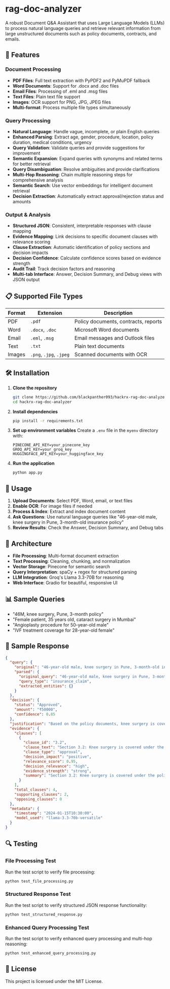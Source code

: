 # rag-doc-analyzer

A robust Document Q&A Assistant that uses Large Language Models (LLMs) to process natural language queries and retrieve relevant information from large unstructured documents such as policy documents, contracts, and emails.

## 🚀 Features

### Document Processing
- **PDF Files**: Full text extraction with PyPDF2 and PyMuPDF fallback
- **Word Documents**: Support for .docx and .doc files
- **Email Files**: Processing of .eml and .msg files
- **Text Files**: Plain text file support
- **Images**: OCR support for PNG, JPG, JPEG files
- **Multi-format**: Process multiple file types simultaneously

### Query Processing
- **Natural Language**: Handle vague, incomplete, or plain English queries
- **Enhanced Parsing**: Extract age, gender, procedure, location, policy duration, medical conditions, urgency
- **Query Validation**: Validate queries and provide suggestions for improvement
- **Semantic Expansion**: Expand queries with synonyms and related terms for better retrieval
- **Query Disambiguation**: Resolve ambiguities and provide clarifications
- **Multi-Hop Reasoning**: Chain multiple reasoning steps for comprehensive analysis
- **Semantic Search**: Use vector embeddings for intelligent document retrieval
- **Decision Extraction**: Automatically extract approval/rejection status and amounts

### Output & Analysis
- **Structured JSON**: Consistent, interpretable responses with clause mapping
- **Evidence Mapping**: Link decisions to specific document clauses with relevance scoring
- **Clause Extraction**: Automatic identification of policy sections and decision impacts
- **Decision Confidence**: Calculate confidence scores based on evidence strength
- **Audit Trail**: Track decision factors and reasoning
- **Multi-tab Interface**: Answer, Decision Summary, and Debug views with JSON output

## 📋 Supported File Types

| Format | Extension | Description |
|--------|-----------|-------------|
| PDF | `.pdf` | Policy documents, contracts, reports |
| Word | `.docx`, `.doc` | Microsoft Word documents |
| Email | `.eml`, `.msg` | Email messages and Outlook files |
| Text | `.txt` | Plain text documents |
| Images | `.png`, `.jpg`, `.jpeg` | Scanned documents with OCR |

## 🛠️ Installation

1. **Clone the repository**
   ```bash
   git clone https://github.com/blackpanther093/hackrx-rag-doc-analyzer
   cd hackrx-rag-doc-analyzer
   ```

2. **Install dependencies**
   ```bash
   pip install -r requirements.txt
   ```

3. **Set up environment variables**
   Create a `.env` file in the `myenv` directory with:
   ```
   PINECONE_API_KEY=your_pinecone_key
   GROQ_API_KEY=your_groq_key
   HUGGINGFACE_API_KEY=your_huggingface_key
   ```

4. **Run the application**
   ```bash
   python app.py
   ```

## 🎯 Usage

1. **Upload Documents**: Select PDF, Word, email, or text files
2. **Enable OCR**: For image files if needed
3. **Process & Index**: Extract and index document content
4. **Ask Questions**: Use natural language queries like "46-year-old male, knee surgery in Pune, 3-month-old insurance policy"
5. **Review Results**: Check the Answer, Decision Summary, and Debug tabs

## 🔧 Architecture

- **File Processing**: Multi-format document extraction
- **Text Processing**: Cleaning, chunking, and normalization
- **Vector Storage**: Pinecone for semantic search
- **Query Interpretation**: spaCy + regex for structured parsing
- **LLM Integration**: Groq's Llama 3.3-70B for reasoning
- **Web Interface**: Gradio for beautiful, responsive UI

## 📊 Sample Queries

- "46M, knee surgery, Pune, 3-month policy"
- "Female patient, 35 years old, cataract surgery in Mumbai"
- "Angioplasty procedure for 50-year-old male"
- "IVF treatment coverage for 28-year-old female"

## 🎨 Sample Response

```json
{
  "query": {
    "original": "46-year-old male, knee surgery in Pune, 3-month-old insurance policy",
    "parsed": {
      "original_query": "46-year-old male, knee surgery in Pune, 3-month-old insurance policy",
      "query_type": "insurance_claim",
      "extracted_entities": {}
    }
  },
  "decision": {
    "status": "Approved",
    "amount": "₹50000",
    "confidence": 0.85
  },
  "justification": "Based on the policy documents, knee surgery is covered for patients aged 18-65...",
  "evidence": {
    "clauses": [
      {
        "clause_id": "3.2",
        "clause_text": "Section 3.2: Knee surgery is covered under the policy for patients aged 18-65...",
        "clause_type": "approval",
        "decision_impact": "positive",
        "relevance_score": 0.95,
        "decision_relevance": "high",
        "evidence_strength": "strong",
        "summary": "Section 3.2: Knee surgery is covered under the policy for patients aged 18-65..."
      }
    ],
    "total_clauses": 4,
    "supporting_clauses": 2,
    "opposing_clauses": 0
  },
  "metadata": {
    "timestamp": "2024-01-15T10:30:00",
    "model_used": "llama-3.3-70b-versatile"
  }
}
```

## 🔍 Testing

### File Processing Test
Run the test script to verify file processing:
```bash
python test_file_processing.py
```

### Structured Response Test
Run the test script to verify structured JSON response functionality:
```bash
python test_structured_response.py
```

### Enhanced Query Processing Test
Run the test script to verify enhanced query processing and multi-hop reasoning:
```bash
python test_enhanced_query_processing.py
```

## 📝 License

This project is licensed under the MIT License.

